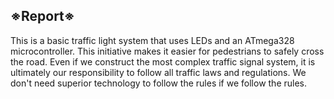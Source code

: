 
## ※Report※

This is a basic traffic light system that uses LEDs and an ATmega328 microcontroller. This initiative makes it easier for pedestrians to safely cross the road. Even if we construct the most complex traffic signal system, it is ultimately our responsibility to follow all traffic laws and regulations. We don't need superior technology to follow the rules if we follow the rules.
